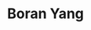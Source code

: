 ---
layout: page
title: Boran Yang
description: Undergraduate
img: #assets/img/bio-photo.jpg
redirect:
importance: 5
category: current
---